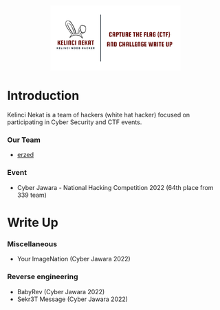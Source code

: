 <div align="center">
 <img width="60%" src="https://raw.githubusercontent.com/rizkytegar/Write-up/main/img/bg.png">
</div>

# Introduction

Kelinci Nekat is a team of hackers (white hat hacker) focused on participating in Cyber Security and CTF events.

### Our Team

- <a href="https://github.com/rizkytegar/">erzed</a>

### Event

- Cyber Jawara - National Hacking Competition 2022 (64th place from 339 team)

# Write Up

### Miscellaneous

- Your ImageNation (Cyber Jawara 2022)

### Reverse engineering

- BabyRev (Cyber Jawara 2022)
- Sekr3T Message (Cyber Jawara 2022)
